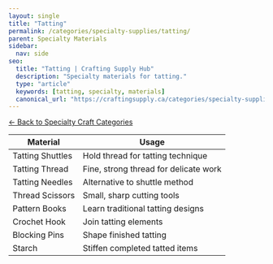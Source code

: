 ```yaml
---
layout: single
title: "Tatting"
permalink: /categories/specialty-supplies/tatting/
parent: Specialty Materials
sidebar:
  nav: side
seo:
  title: "Tatting | Crafting Supply Hub"
  description: "Specialty materials for tatting."
  type: "article"
  keywords: [tatting, specialty, materials]
  canonical_url: "https://craftingsupply.ca/categories/specialty-supplies/tatting/"
---
```


[← Back to Specialty Craft Categories](/categories/specialty-supplies/)

| Material | Usage |
|----------|-------|
| Tatting Shuttles | Hold thread for tatting technique |
| Tatting Thread | Fine, strong thread for delicate work |
| Tatting Needles | Alternative to shuttle method |
| Thread Scissors | Small, sharp cutting tools |
| Pattern Books | Learn traditional tatting designs |
| Crochet Hook | Join tatting elements |
| Blocking Pins | Shape finished tatting |
| Starch | Stiffen completed tatted items |

